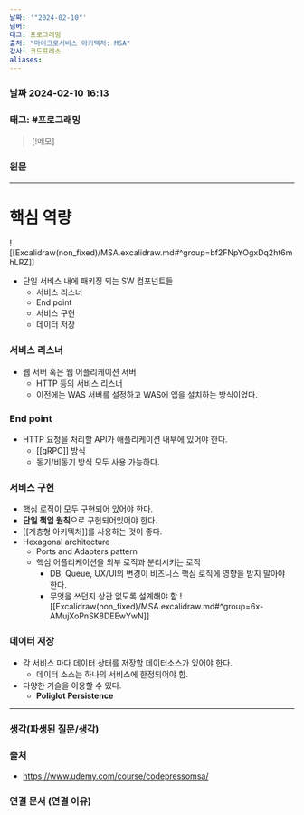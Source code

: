 ```yaml
---
날짜: '"2024-02-10"'
넘버: 
태그: 프로그래밍
출처: "마이크로서비스 아키텍처: MSA"
강사: 코드프레소
aliases:
---
```

### 날짜  2024-02-10 16:13

### 태그: #프로그래밍 

>[!메모]
>

### 원문
---
# 핵심 역량
![[Excalidraw(non_fixed)/MSA.excalidraw.md#^group=bf2FNpYOgxDq2ht6mhLRZ]]
- 단일 서비스 내에 패키징 되는 SW 컴포넌트들
	- 서비스 리스너
	- End point
	- 서비스 구현
	- 데이터 저장
### 서비스 리스너
- 웹 서버 혹은 웹 어플리케이션 서버
	- HTTP 등의 서비스 리스너
	-  이전에는 WAS 서버를 설정하고 WAS에 앱을 설치하는 방식이었다.
### End point
- HTTP 요청을 처리할 API가 애플리케이션 내부에 있어야 한다.
	- [[gRPC]] 방식
	-  동기/비동기 방식 모두 사용 가능하다.
### 서비스 구현
- 핵심 로직이 모두 구현되어 있어야 한다.
- **단일 책임 원칙**으로 구현되어있어야 한다.
- [[계층형 아키텍처]]를 사용하는 것이 좋다.
- Hexagonal architecture
	- Ports and Adapters pattern
	- 핵심 어플리케이션을 외부 로직과 분리시키는 로직
		- DB, Queue, UX/UI의 변경이 비즈니스 핵심 로직에 영향을 받지 말아야 한다.
		- 무엇을 쓰던지 상관 없도록 설계해야 함 
![[Excalidraw(non_fixed)/MSA.excalidraw.md#^group=6x-AMujXoPnSK8DEEwYwN]]
### 데이터 저장
- 각 서비스 마다 데이터 상태를 저장할 데이터소스가 있어야 한다.
	- 데이터 소스는 하나의 서비스에 한정되어야 함.
- 다양한 기술을 이용할 수 있다.
	- **Poliglot Persistence**

---
### 생각(파생된 질문/생각)

### 출처
- https://www.udemy.com/course/codepressomsa/

### 연결 문서 (연결 이유)
